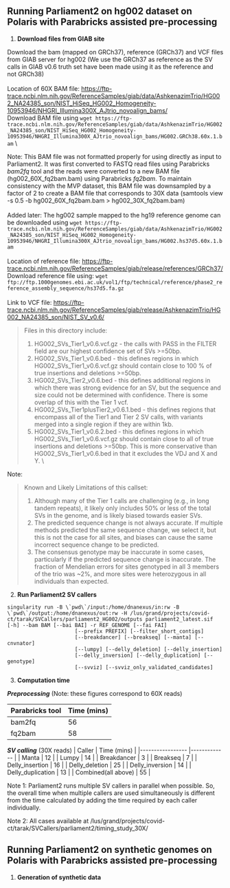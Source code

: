 ## Running Parliament2 on hg002 dataset on Polaris with Parabricks assisted pre-processing

1. **Download files from GIAB site**

Download the bam (mapped on GRCh37), reference (GRCh37) and VCF files from GIAB server for hg002 (We use the GRCh37 as reference as the SV calls in GIAB v0.6 truth set have been made using it as the reference and not GRCh38)\
\
Location of 60X BAM file: https://ftp-trace.ncbi.nlm.nih.gov/ReferenceSamples/giab/data/AshkenazimTrio/HG002_NA24385_son/NIST_HiSeq_HG002_Homogeneity-10953946/NHGRI_Illumina300X_AJtrio_novoalign_bams/ \
Download BAM file using ```wget https://ftp-trace.ncbi.nlm.nih.gov/ReferenceSamples/giab/data/AshkenazimTrio/HG002_NA24385_son/NIST_HiSeq_HG002_Homogeneity-10953946/NHGRI_Illumina300X_AJtrio_novoalign_bams/HG002.GRCh38.60x.1.bam``` \

Note: This BAM file was not formatted properly for using directly as input to Parliament2. It was first converted to FASTQ read files using Parabricks *bam2fq* tool and the reads were converted to a new BAM file (hg002_60X_fq2bam.bam) using Parabricks *fq2bam*. To maintain consistency with the MVP dataset, this BAM file was downsampled by a factor of 2 to create a BAM file that corresponds to 30X data (samtools view -s 0.5 -b hg002_60X_fq2bam.bam > hg002_30X_fq2bam.bam) \
\
Added later:  The hg002 sample mapped to the hg19 reference genome can be downloaded using ```wget https://ftp-trace.ncbi.nlm.nih.gov/ReferenceSamples/giab/data/AshkenazimTrio/HG002_NA24385_son/NIST_HiSeq_HG002_Homogeneity-10953946/NHGRI_Illumina300X_AJtrio_novoalign_bams/HG002.hs37d5.60x.1.bam```\
\
Location of reference file: https://ftp-trace.ncbi.nlm.nih.gov/ReferenceSamples/giab/release/references/GRCh37/ \
Download reference file using: ```wget ftp://ftp.1000genomes.ebi.ac.uk/vol1/ftp/technical/reference/phase2_reference_assembly_sequence/hs37d5.fa.gz``` \
\
Link to VCF file: https://ftp-trace.ncbi.nlm.nih.gov/ReferenceSamples/giab/release/AshkenazimTrio/HG002_NA24385_son/NIST_SV_v0.6/ 
>Files in this directory include:
>1. HG002_SVs_Tier1_v0.6.vcf.gz - the calls with PASS in the FILTER field are our highest confidence set of SVs >=50bp.
>2. HG002_SVs_Tier1_v0.6.bed - this defines regions in which HG002_SVs_Tier1_v0.6.vcf.gz should contain close to 100 % of true insertions and deletions >=50bp.
>3. HG002_SVs_Tier2_v0.6.bed - this defines additional regions in which there was strong evidence for an SV, but the sequence and size could not be determined with confidence.  There is some overlap of this with the Tier 1 vcf.
>4. HG002_SVs_Tier1plusTier2_v0.6.1.bed - this defines regions that encompass all of the Tier1 and Tier 2 SV calls, with variants merged into a single region if they are within 1kb.
>5. HG002_SVs_Tier1_v0.6.2.bed - this defines regions in which HG002_SVs_Tier1_v0.6.vcf.gz should contain close to all of true insertions and deletions >=50bp. This is more conservative than HG002_SVs_Tier1_v0.6.bed in that it excludes the VDJ and X and Y.
\

Note: 
>Known and Likely Limitations of this callset:
>1. Although many of the Tier 1 calls are challenging (e.g., in long tandem repeats), it likely only includes 50% or less of the total SVs in the genome, and is likely biased towards easier SVs. 
>2. The predicted sequence change is not always accurate.  If multiple methods predicted the same sequence change, we select it, but this is not the case for all sites, and biases can cause the same incorrect sequence change to be predicted.
>3. The consensus genotype may be inaccurate in some cases, particularly if the predicted sequence change is inaccurate.  The fraction of Mendelian errors for sites genotyped in all 3 members of the trio was ~2%, and more sites were heterozygous in all individuals than expected.

2. **Run Parliament2 SV callers** 
```
singularity run -B \`pwd\`/input:/home/dnanexus/in:rw -B \`pwd\`/output:/home/dnanexus/out:rw -H /lus/grand/projects/covid-ct/tarak/SVCallers/parliament2_HG002/outputs parliament2_latest.sif  [-h] --bam BAM [--bai BAI] -r REF_GENOME [--fai FAI]
                      [--prefix PREFIX] [--filter_short_contigs]
                      [--breakdancer] [--breakseq] [--manta] [--cnvnator]
                      [--lumpy] [--delly_deletion] [--delly_insertion]
                      [--delly_inversion] [--delly_duplication] [--genotype]
                      [--svviz] [--svviz_only_validated_candidates]
```

3. **Computation time**

***Preprocessing*** (Note: these figures correspond to 60X reads)

| Parabricks tool 	| Time (mins) 	|
|-----------------	|-------------	|
| bam2fq          	| 56          	|
| fq2bam          	| 58          	|

***SV calling*** (30X reads)
| Caller          	| Time (mins) 	|
|-----------------	|-------------	|
| Manta           	| 12          	|
| Lumpy           	| 14          	|
| Breakdancer     	| 3           	|
| Breakseq        	| 7          	|
| Delly_insertion 	| 16          	|
| Delly_deletion  	| 25         	|
| Delly_inversion  	| 14         	|
| Delly_duplication  	| 13         	|
| Combined(all above)  	| 55         	|

Note 1: Parliament2 runs multiple SV callers in parallel when possible. So, the overall time when multiple callers are used simultaneously is different from the time calculated by adding the time required by each caller individually.

Note 2: All cases available at /lus/grand/projects/covid-ct/tarak/SVCallers/parliament2/timing_study_30X/ 
## Running Parliament2 on synthetic genomes on Polaris with Parabricks assisted pre-processing

1. **Generation of synthetic data**

